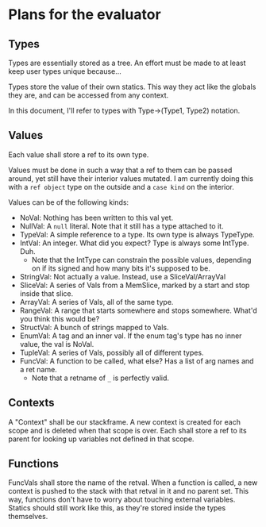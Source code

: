 # Plans for the evaluator


## Types
Types are essentially stored as a tree. An effort must be made to at least keep
user types unique because...


Types store the value of their own statics. This way they act like the globals they are, 
and can be accessed from any context.

In this document, I'll refer to types with Type->(Type1, Type2) notation.


## Values
Each value shall store a ref to its own type.

Values must be done in such a way that a ref to them can be passed around, yet still
have their interior values mutated. I am currently doing this with a `ref object` type
on the outside and a `case kind` on the interior.


Values can be of the following kinds:
* NoVal: Nothing has been written to this val yet.
* NullVal: A `null` literal. Note that it still has a type attached to it.
* TypeVal: A simple reference to a type. Its own type is always TypeType.
* IntVal: An integer. What did you expect? Type is always some IntType. Duh.
  * Note that the IntType can constrain the possible values, depending on if its signed
  	and how many bits it's supposed to be.
* StringVal: Not actually a value. Instead, use a SliceVal/ArrayVal
* SliceVal: A series of Vals from a MemSlice, marked by a start and stop inside that slice.
* ArrayVal: A series of Vals, all of the same type.
* RangeVal: A range that starts somewhere and stops somewhere. What'd you think this would be?
* StructVal: A bunch of strings mapped to Vals.
* EnumVal: A tag and an inner val. If the enum tag's type has no inner value, the val is NoVal.
* TupleVal: A series of Vals, possibly all of different types.
* FuncVal: A function to be called, what else? Has a list of arg names and a ret name.
  * Note that a retname of `_` is perfectly valid.


## Contexts
A "Context" shall be our stackframe. A new context is created for each scope and is deleted when that scope is over.
Each shall store a ref to its parent for looking up variables not defined in that scope.

## Functions
FuncVals shall store the name of the retval. When a function is called, 
a new context is pushed to the stack with that retval in it and no parent set.
This way, functions don't have to worry about touching external variables.
Statics should still work like this, as they're stored inside the types themselves.


